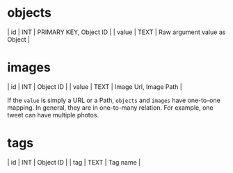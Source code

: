 # objects

| id    | INT  | PRIMARY KEY, Object ID       |
| value | TEXT | Raw argument value as Object |

# images

| id    | INT  | Object ID             |
| value | TEXT | Image Url, Image Path |

If the `value` is simply a URL or a Path, `objects` and `images` have one-to-one mapping.
In general, they are in one-to-many relation. For example, one tweet can have multiple photos.

# tags

| id  | INT  | Object ID |
| tag | TEXT | Tag name  |


